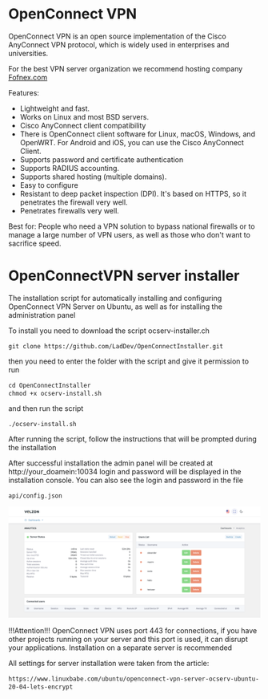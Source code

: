 # OpenConnect VPN

OpenConnect VPN is an open source implementation of the Cisco
AnyConnect VPN protocol, which is widely used in enterprises and
universities.

For the best VPN server organization we recommend hosting company [Fofnex.com](https://fornex.com/c/fff118/)

Features:
- Lightweight and fast.
- Works on Linux and most BSD servers.
- Cisco AnyConnect client compatibility
- There is OpenConnect client software for Linux,
  macOS, Windows, and OpenWRT. For Android and iOS, you can use the Cisco
  AnyConnect Client.
- Supports password and certificate authentication
- Supports RADIUS accounting.
- Supports shared hosting (multiple domains).
- Easy to configure
- Resistant to deep packet inspection (DPI). It's based on HTTPS, so it penetrates the firewall very well.
- Penetrates firewalls very well.

Best for: People who need a VPN solution to bypass
national firewalls or to manage a large number of VPN
users, as well as those who don't want to sacrifice speed.

# OpenConnectVPN server installer
The installation script for automatically installing and configuring OpenConnect VPN Server on Ubuntu, as well as for installing the administration panel

To install you need to download the script ocserv-installer.ch
```
git clone https://github.com/LadDev/OpenConnectInstaller.git
```
then you need to enter the folder with the script and give it permission to run

```
cd OpenConnectInstaller
chmod +x ocserv-install.sh
```
and then run the script

```
./ocserv-install.sh
```
After running the script, follow the instructions that will be prompted during the installation

After successful installation the admin panel will be created at http://your_doamein:10034 login and password will be displayed in the installation console. You can also see the login and password in the file
```
api/config.json
```

![Описание изображения](screen_shot.png)

!!!Attention!!! OpenConnect VPN uses port 443 for connections, if you have other projects running on your server and this port is used, it can disrupt your applications.
Installation on a separate server is recommended

All settings for server installation were taken from the article:
```url
https://www.linuxbabe.com/ubuntu/openconnect-vpn-server-ocserv-ubuntu-20-04-lets-encrypt
```
